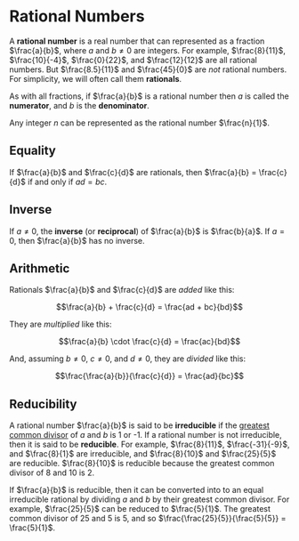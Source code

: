 # Rational Numbers

A **rational number** is a real number that can represented as a fraction
$\frac{a}{b}$, where $a$ and $b \neq 0$ are integers. For example,
$\frac{8}{11}$, $\frac{10}{-4}$, $\frac{0}{22}$, and $\frac{12}{12}$ are all
rational numbers. But $\frac{8.5}{11}$ and $\frac{45}{0}$ are *not* rational
numbers. For simplicity, we will often call them **rationals**.

As with all fractions, if $\frac{a}{b}$ is a rational number then $a$ is
called the **numerator**, and $b$ is the **denominator**.

Any integer $n$ can be represented as the rational number $\frac{n}{1}$.


## Equality

If $\frac{a}{b}$ and $\frac{c}{d}$ are rationals, then $\frac{a}{b} =
\frac{c}{d}$ if and only if $ad = bc$.


## Inverse

If $a \neq 0$, the **inverse** (or **reciprocal**) of $\frac{a}{b}$ is
$\frac{b}{a}$. If $a = 0$, then $\frac{a}{b}$ has no inverse.


## Arithmetic

Rationals $\frac{a}{b}$ and $\frac{c}{d}$ are *added* like this:

$$\frac{a}{b} + \frac{c}{d} = \frac{ad + bc}{bd}$$

They are *multiplied* like this:

$$\frac{a}{b} \cdot \frac{c}{d} = \frac{ac}{bd}$$

And, assuming $b \neq 0$, $c \neq 0$, and $d \neq 0$, they are *divided* like
this:

$$\frac{\frac{a}{b}}{\frac{c}{d}} = \frac{ad}{bc}$$


## Reducibility

A rational number $\frac{a}{b}$ is said to be **irreducible** if the [greatest
common divisor](https://en.wikipedia.org/wiki/Greatest_common_divisor) of $a$
and $b$ is 1 or -1. If a rational number is not irreducible, then it is said
to be **reducible**. For example, $\frac{8}{11}$, $\frac{-31}{-9}$, and
$\frac{8}{1}$ are irreducible, and $\frac{8}{10}$ and $\frac{25}{5}$ are
reducible. $\frac{8}{10}$ is reducible because the greatest common divisor of
8 and 10 is 2.

If $\frac{a}{b}$ is reducible, then it can be converted into to an equal
irreducible rational by dividing $a$ and $b$ by their greatest common divisor.
For example, $\frac{25}{5}$ can be reduced to $\frac{5}{1}$. The greatest
common divisor of 25 and 5 is 5, and so $\frac{\frac{25}{5}}{\frac{5}{5}} =
\frac{5}{1}$.
